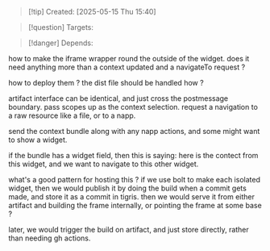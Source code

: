 
>[!tip] Created: [2025-05-15 Thu 15:40]

>[!question] Targets: 

>[!danger] Depends: 


how to make the iframe wrapper round the outside of the widget.
does it need anything more than a context updated and a navigateTo request ?

how to deploy them ? the dist file should be handled how ?

artifact interface can be identical, and just cross the postmessage boundary.
pass scopes up as the context selection.
request a navigation to a raw resource like a file, or to a napp.

send the context bundle along with any napp actions, and some might want to show a widget.

if the bundle has a widget field, then this is saying: here is the contect from this widget, and we want to navigate to this other widget.

what's a good pattern for hosting this ?
if we use bolt to make each isolated widget, then we would publish it by doing the build when a commit gets made, and store it as a commit in tigris.  then we would serve it from either artifact and building the frame internally, or pointing the frame at some base ?

later, we would trigger the build on artifact, and just store directly, rather than needing gh actions.